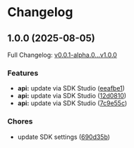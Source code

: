 # Changelog

## 1.0.0 (2025-08-05)

Full Changelog: [v0.0.1-alpha.0...v1.0.0](https://github.com/OpenGG/openai-unified-spec/compare/v0.0.1-alpha.0...v1.0.0)

### Features

* **api:** update via SDK Studio ([eeafbe1](https://github.com/OpenGG/openai-unified-spec/commit/eeafbe1218fc091ef896723f139ef1e55ac8a148))
* **api:** update via SDK Studio ([12d0810](https://github.com/OpenGG/openai-unified-spec/commit/12d0810228502aec11b45f4bc5209bded8f9bc3f))
* **api:** update via SDK Studio ([7c9e55c](https://github.com/OpenGG/openai-unified-spec/commit/7c9e55c5930cc5b399ecb560255e0e42d44ca921))


### Chores

* update SDK settings ([690d35b](https://github.com/OpenGG/openai-unified-spec/commit/690d35b04c6cb922661f672be38e8bf8acc437a7))
